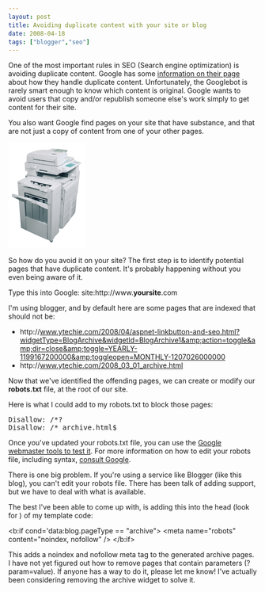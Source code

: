 ```yaml
---
layout: post
title: Avoiding duplicate content with your site or blog
date: 2008-04-18
tags: ["blogger","seo"]
---
```


One of the most important rules in SEO (Search engine optimization) is avoiding duplicate content. Google has some [information on their page](http://www.google.com/support/webmasters/bin/answer.py?answer=66359) about how they handle duplicate content. Unfortunately, the Googlebot is rarely smart enough to know which content is original. Google wants to avoid users that copy and/or republish someone else's work simply to get content for their site.

You also want Google find pages on your site that have substance, and that are not just a copy of content from one of your other pages.

![printer](printer.png) 

So how do you avoid it on your site? The first step is to identify potential pages that have duplicate content. It's probably happening without you even being aware of it.

Type this into Google: site:http://www.**yoursite**.com

I'm using blogger, and by default here are some pages that are indexed that should not be:

* http://<span></span>www.ytechie.com/2008/04/aspnet-linkbutton-and-seo.html?widgetType=BlogArchive&widgetId=BlogArchive1&amp;action=toggle&amp;dir=close&amp;toggle=YEARLY-1199167200000&amp;toggleopen=MONTHLY-1207026000000
* http://<span></span>www.ytechie.com/2008_03_01_archive.html 

Now that we've identified the offending pages, we can create or modify our **robots.txt** file, at the root of our site.

Here is what I could add to my robots.txt to block those pages:
<pre class="csharpcode">Disallow: /*?
Disallow: /*_archive.html$</pre>

Once you've updated your robots.txt file, you can use the [Google webmaster tools to test it](http://www.google.com/support/webmasters/bin/answer.py?hl=en&amp;answer=35237). For more information on how to edit your robots file, including syntax, [consult Google](http://www.google.com/support/webmasters/bin/answer.py?answer=40360&amp;ctx=related).

There is one big problem. If you're using a service like Blogger (like this blog), you can't edit your robots file. There has been talk of adding support, but we have to deal with what is available.

The best I've been able to come up with, is adding this into the head (look for <head>) of my template code:

<span class="kwrd">&lt;</span><span class="html">b:if</span> <span class="attr">cond</span>='<span class="attr">data:blog</span>.<span class="attr">pageType</span> == <span class="kwrd">"archive"</span><span class="kwrd">&gt;</span>
 <span class="kwrd">&lt;</span><span class="html">meta</span> <span class="attr">name</span><span class="kwrd">="robots"</span> <span class="attr">content</span><span class="kwrd">="noindex, nofollow"</span> <span class="kwrd">/&gt;</span>
<span class="kwrd">&lt;/</span><span class="html">b:if</span><span class="kwrd">&gt;</span></pre>

This adds a noindex and nofollow meta tag to the generated archive pages. I have not yet figured out how to remove pages that contain parameters (?param=value). If anyone has a way to do it, please let me know! I've actually been considering removing the archive widget to solve it.